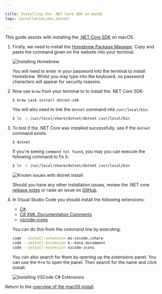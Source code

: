 ```yaml
---

title: Installing the .NET Core SDK on macOS
tags: installation,mac,dotnet

---
```


This guide assists with installing the [.NET Core SDK](https://microsoft.com/net/core) on macOS.

1. Firstly, we need to install the [Homebrew Package Manager](https://brew.sh).
   Copy and paste the command given on the website into your terminal.

    ![Installing Homebrew](images/install-gifs/mac/install-brew.gif)

    You will need to enter in your password into the terminal to install
    Homebrew. Whilst you may type into the keyboard, no password characters
    will appear for security reasons.

1. Now use `brew` from your terminal to to install the .NET Core SDK:

    ```bash
    $ brew cask install dotnet-sdk
    ```

    You will also need to link the `dotnet` command into `/usr/local/bin`:

    ```bash
    $ ln -s /usr/local/share/dotnet/dotnet /usr/local/bin
    ```

1. To test if the .NET Core was installed successfully, see if the `dotnet` command exists.

    ```
    $ dotnet
    ```

    If you're seeing `command not found`, you may you can execute the following command
    to fix it:

    ```bash
    $ ln -s /usr/local/share/dotnet/dotnet /usr/local/bin
    ```

    ![Known issues with dotnet install](images/install-gifs/mac/dotnet-known-issues.gif)

    Should you have any other installation issues, review the .NET core [release notes](https://github.com/dotnet/core/tree/master/release-notes)
    or raise an issue on [GitHub](https://github.com/splashkit/splashkit-macos/issues).

1. In Visual Studio Code you should install the following extensions:
    - [C#](https://marketplace.visualstudio.com/items?itemName=ms-vscode.csharp)
    - [C# XML Documentation Comments](https://marketplace.visualstudio.com/items?itemName=k--kato.docomment)
    - [vscode-icons](https://marketplace.visualstudio.com/items?itemName=vscode-icons-team.vscode-icons)

    You can do this from the command line by executing:

    ```bash
    code --install-extension ms-vscode.csharp
    code --install-extension k--kato.docomment
    code --install-extension vscode-icons
    ```

    You can also search for them by opening up the extensions panel.
    You can use the <kbd>⌘+x</kbd> to open the panel. Then search for the name
    and click install:

    ![Installing VSCode C# Extensions](images/install-gifs/extensions.gif)

Return to the [overview of the macOS install](/articles/installation/mac).
